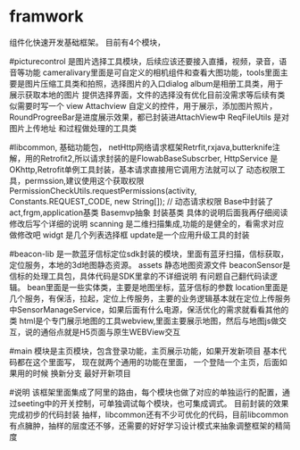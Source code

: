 # framwork
组件化快速开发基础框架。
目前有4个模块，

#picturecontrol
是图片选择工具模块，后续应该还要接入直播，视频，录音，语音等功能
cameralivary里面是可自定义的相机组件和查看大图功能，tools里面主要是图片压缩工具类和拍照，选择图片的入口dialog
album是相册工具类，用于展示获取本地的图片 提供选择界面，文件的选择没有优化目前没需求等后续有类似需要时写一个
view Attachview 自定义的控件，用于展示，添加图片照片，RoundProgreeBar是进度展示效果，都已封装进AttachView中
ReqFileUtils 是对图片上传地址 和过程做处理的工具类


#libcommon,
基础功能包，
netHttp网络请求框架Retrfit,rxjava,butterknife注解，用的Retrofit2,所以请求封装的是FlowabBaseSubscrber,
HttpService 是OKhttp,Retrofit单例工具封装，基本请求直接用它调用方法就可以了
动态权限工具，permssion,建议使用这个获取权限PermissionCheckUtils.requestPermissions(activity, Constants.REQUEST_CODE, new String[]); // 动态请求权限
Base中封装了 act,frgm,application基类
Basemvp抽象 封装基类 具体的说明后面我再仔细阅读修改后写个详细的说明
scanning 是二维扫描集成,功能的是健全的，看需求对应做修改吧
widgt 是几个列表选择框 
update是一个应用升级工具的封装


#beacon-lib
是一款蓝牙信标定位sdk封装的模块，里面有蓝牙扫描，信标获取，定位服务，本地的3d地图静态资源。
assets 静态地图资源文件
beaconSensor是信标的处理工具包，具体代码是SDK里拿的不详细说明 有问题自己翻代码读逻辑。
bean里面是一些实体类，主要是地图坐标，蓝牙信标的参数
location里面是几个服务，有保活，拉起，定位上传服务，主要的业务逻辑基本就在定位上传服务中SensorManageService，如果后面有什么电源，保活优化的需求就看看其他的类
html是个专门展示地图的工具webview,里面主要展示地图，然后与地图js做交互，说的通俗点就是H5页面与原生WEBView交互


#main
模块是主页模块，包含登录功能，主页展示功能，如果开发新项目 基本代码都在这个里面写，
现在就两个通用的功能在里面， 一个登陆一个主页，后面如果用的时候 换新分支 最好开新项目

#说明
该框架里面集成了阿里的路由，每个模块也做了对应的单独运行的配置，通过seeting中的开关控制，可单独调试每个模块，也可集成调式。
目前封装的效果完成初步的代码封装 抽样，libcommon还有不少可优化的代码，目前libcommon有点臃肿，抽样的层度还不够，还需要的好好学习设计模式来抽象调整框架的精简度
